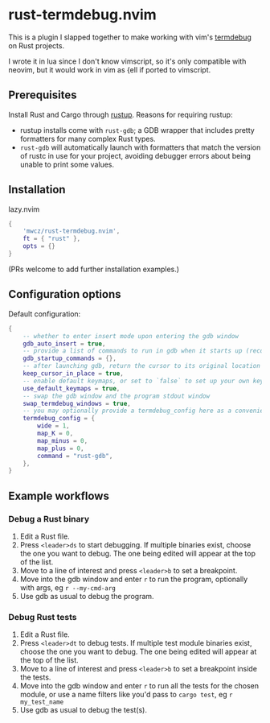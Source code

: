 # rust-termdebug.nvim

This is a plugin I slapped together to make working with vim's [termdebug][termdebug] on Rust projects.

I wrote it in lua since I don't know vimscript, so it's only compatible with neovim, but it would work in vim as {ell if ported to vimscript.

## Prerequisites

Install Rust and Cargo through [rustup][rustup]. Reasons for requiring rustup:

 - rustup installs come with `rust-gdb`; a GDB wrapper that includes pretty formatters for many complex Rust types.
 - `rust-gdb` will automatically launch with formatters that match the version of rustc in use for your project, avoiding debugger errors about being unable to print some values.

## Installation

lazy.nvim
```lua
{
    'mwcz/rust-termdebug.nvim',
    ft = { "rust" },
    opts = {}
}
```

(PRs welcome to add further installation examples.)

## Configuration options

Default configuration:

```lua
{
	-- whether to enter insert mode upon entering the gdb window
	gdb_auto_insert = true,
	-- provide a list of commands to run in gdb when it starts up (recommend putting the commands in your gdbinit instead, but this is offered for gdb startup commands specific to vim)
	gdb_startup_commands = {},
	-- after launching gdb, return the cursor to its original location instead of moving it to the new gdb window; this is useful because you must launch gdb, then set breakpoints, then return to the gdb window to issue commands
	keep_cursor_in_place = true,
	-- enable default keymaps, or set to `false` to set up your own keymaps
	use_default_keymaps = true,
	-- swap the gdb window and the program stdout window
    swap_termdebug_windows = true,
	-- you may optionally provide a termdebug_config here as a convenience, but you may instead set up termdebug_config as described in `:help termdebug_config` (if termdebug_config is already initialized, this setting will do nothing)
	termdebug_config = {
		wide = 1,
		map_K = 0,
		map_minus = 0,
		map_plus = 0,
		command = "rust-gdb",
	},
}
```

## Example workflows

### Debug a Rust binary

 1. Edit a Rust file.
 2. Press `<leader>ds` to start debugging.  If multiple binaries exist, choose the one you want to debug.  The one being edited will appear at the top of the list.
 3. Move to a line of interest and press `<leader>b` to set a breakpoint.
 4. Move into the gdb window and enter `r` to run the program, optionally with args, eg `r --my-cmd-arg`
 5. Use gdb as usual to debug the program.

### Debug Rust tests

 1. Edit a Rust file.
 2. Press `<leader>dt` to debug tests.  If multiple test module binaries exist, choose the one you want to debug.  The one being edited will appear at the top of the list.
 3. Move to a line of interest and press `<leader>b` to set a breakpoint inside the tests.
 4. Move into the gdb window and enter `r` to run all the tests for the chosen module, or use a name filters like you'd pass to `cargo test`, eg `r my_test_name`
 5. Use gdb as usual to debug the test(s).


[termdebug]: https://vimhelp.org/terminal.txt.html#terminal-debug
[rustup]: https://rustup.rs/
[gdb]: https://sourceware.org/gdb/
